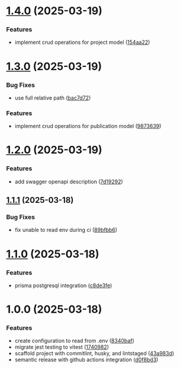 # [1.4.0](https://github.com/dejongyeong/portfolio-server/compare/v1.3.0...v1.4.0) (2025-03-19)


### Features

* implement crud operations for project model ([154aa22](https://github.com/dejongyeong/portfolio-server/commit/154aa227844ca4dd07e4b14eaecd34e48bf8b7b4))

# [1.3.0](https://github.com/dejongyeong/portfolio-server/compare/v1.2.0...v1.3.0) (2025-03-19)


### Bug Fixes

* use full relative path ([bac7d72](https://github.com/dejongyeong/portfolio-server/commit/bac7d72d8d69638dc7f64c23eb1bd4f2b7bbd582))


### Features

* implement crud operations for publication model ([9873639](https://github.com/dejongyeong/portfolio-server/commit/9873639695d7bd9085e9bc24c46fca51dc7d62fd))

# [1.2.0](https://github.com/dejongyeong/portfolio-server/compare/v1.1.1...v1.2.0) (2025-03-19)


### Features

* add swagger openapi description ([7d19292](https://github.com/dejongyeong/portfolio-server/commit/7d192920ea8942c69966a0f5a48618e3cd4fa693))

## [1.1.1](https://github.com/dejongyeong/portfolio-server/compare/v1.1.0...v1.1.1) (2025-03-18)


### Bug Fixes

* fix unable to read env during ci ([89bfbb6](https://github.com/dejongyeong/portfolio-server/commit/89bfbb6b1ed506e01082d4030a526eb6049c9d76))

# [1.1.0](https://github.com/dejongyeong/portfolio-server/compare/v1.0.0...v1.1.0) (2025-03-18)


### Features

* prisma postgresql integration ([c8de3fe](https://github.com/dejongyeong/portfolio-server/commit/c8de3fe1e641673877d11699a79aa38fe2a8014f))

# 1.0.0 (2025-03-18)


### Features

* create configuration to read from .env ([8340baf](https://github.com/dejongyeong/portfolio-server/commit/8340baf4ce0f963e2c8207726690d1c7a8a85777))
* migrate jest testing to vitest ([1740982](https://github.com/dejongyeong/portfolio-server/commit/17409827140f7b8f00ec00f39302fbcaf2d2a587))
* scaffold project with commitlint, husky, and lintstaged ([43a983d](https://github.com/dejongyeong/portfolio-server/commit/43a983d9d0ae3cba0c209db6f3ae7766f90b6a9a))
* semantic release with github actions integration ([d0f8bd3](https://github.com/dejongyeong/portfolio-server/commit/d0f8bd30b6a7e43a0b81b7502d0425de98f0e7b0))
